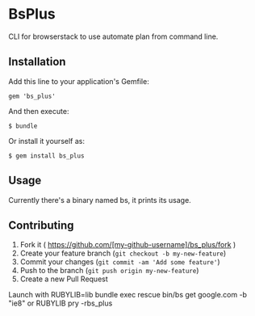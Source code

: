 # BsPlus

CLI for browserstack to use automate plan from command line.

## Installation

Add this line to your application's Gemfile:

    gem 'bs_plus'

And then execute:

    $ bundle

Or install it yourself as:

    $ gem install bs_plus

## Usage

Currently there's a binary named bs, it prints its usage.

## Contributing

1. Fork it ( https://github.com/[my-github-username]/bs_plus/fork )
2. Create your feature branch (`git checkout -b my-new-feature`)
3. Commit your changes (`git commit -am 'Add some feature'`)
4. Push to the branch (`git push origin my-new-feature`)
5. Create a new Pull Request

Launch with
RUBYLIB=lib bundle exec rescue bin/bs get google.com -b "ie8"
or RUBYLIB pry -rbs_plus

